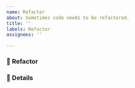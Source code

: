 ```yaml
---
name: Refactor
about: Sometimes code needs to be refactored.
title: ''
labels: Refactor
assignees: ''

---
```


### 📝 Refactor
<!-- Briefly describe the idea or the new feature. -->

### 📖 Details
<!-- Add useful details. -->